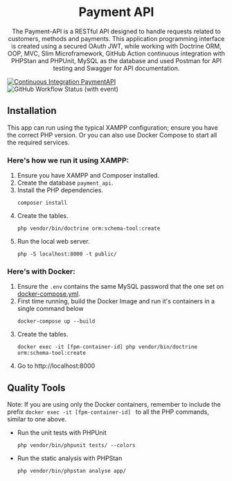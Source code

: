<h1 align="center">Payment API</h1>

<p align="center">
The Payment-API is a RESTful API designed to handle requests related to customers, methods and payments. This application programming interface is created using a secured OAuth JWT, while working with Doctrine ORM, OOP, MVC, Slim Microframework, GitHub Action continuous integration with PHPStan and PHPUnit, MySQL as the database and used Postman for API testing and Swagger for API documentation.
</p>

[![Continuous Integration PaymentAPI](https://github.com/lexiscode/payment-api/actions/workflows/continuous-integration.yml/badge.svg)](https://github.com/lexiscode/payment-api/actions/workflows/continuous-integration.yml)
![GitHub Workflow Status (with event)](https://img.shields.io/github/actions/workflow/status/lexiscode/payment-api/continuous-integration.yml)


## Installation

This app can run using the typical XAMPP configuration; ensure you have the correct PHP version. Or you can also use Docker Compose to start all the required services.

### Here's how we run it using XAMPP:

1. Ensure you have XAMPP and Composer installed.
2. Create the database `payment_api`.
3. Install the PHP dependencies.
   ````
   composer install
   ````
4. Create the tables.
   ```
   php vendor/bin/doctrine orm:schema-tool:create 
   ````
5. Run the local web server.
   ```
   php -S localhost:8000 -t public/
   ````

### Here's with Docker:

1. Ensure the `.env` contains the same MySQL password that the one set on [docker-compose.yml](./docker-compose.yml).
2. First time running, build the Docker Image and run it's containers in a single command below
   ````
   docker-compose up --build
   ````
3. Create the tables.
   ```
   docker exec -it [fpm-container-id] php vendor/bin/doctrine orm:schema-tool:create 
   ````
4. Go to http://localhost:8000

## Quality Tools

Note: If you are using only the Docker containers, remember to include the prefix `docker exec -it [fpm-container-id] ` to all the PHP commands, similar to one above.

- Run the unit tests with PHPUnit
  ```
  php vendor/bin/phpunit tests/ --colors
  ```
- Run the static analysis with PHPStan
  ```
  php vendor/bin/phpstan analyse app/
  ```

